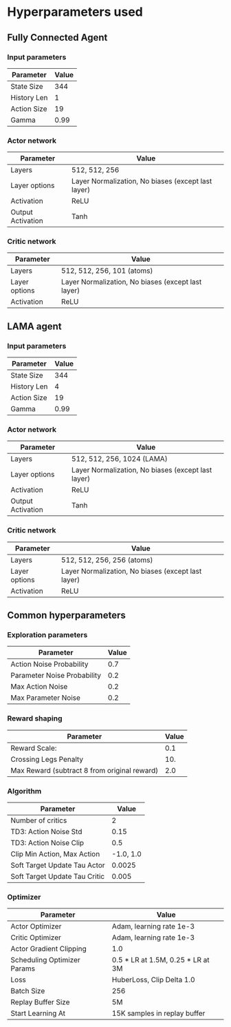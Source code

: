 # Hyperparameters used

## Fully Connected Agent

### Input parameters

| Parameter | Value |
| - | - |
| State Size | 344 |
| History Len | 1 |
| Action Size | 19 |
| Gamma | 0.99 |

### Actor network

| Parameter | Value |
| - | - |
| Layers | 512, 512, 256 |
| Layer options | Layer Normalization, No biases (except last layer) |
| Activation | ReLU |
| Output Activation | Tanh |

### Critic network

| Parameter | Value |
| - | - |
| Layers | 512, 512, 256, 101 (atoms) |
| Layer options | Layer Normalization, No biases (except last layer) |
| Activation | ReLU |

## LAMA agent

### Input parameters

| Parameter | Value |
| - | - |
| State Size | 344 |
| History Len | 4 |
| Action Size | 19 |
| Gamma | 0.99 |

### Actor network

| Parameter | Value |
| - | - |
| Layers | 512, 512, 256, 1024 (LAMA) |
| Layer options | Layer Normalization, No biases (except last layer) |
| Activation | ReLU |
| Output Activation | Tanh |

### Critic network

| Parameter | Value |
| - | - |
| Layers | 512, 512, 256, 256 (atoms) |
| Layer options | Layer Normalization, No biases (except last layer) |
| Activation | ReLU |

## Common hyperparameters

### Exploration parameters

| Parameter | Value |
| - | - |
| Action Noise Probability | 0.7 |
| Parameter Noise Probability | 0.2 |
| Max Action Noise | 0.2 |
| Max Parameter Noise | 0.2 |

### Reward shaping

| Parameter | Value |
| - | - |
| Reward Scale: | 0.1 |
| Crossing Legs Penalty | 10. |
| Max Reward (subtract 8 from original reward) | 2.0 |

### Algorithm

| Parameter | Value |
| - | - |
| Number of critics | 2 |
| TD3: Action Noise Std | 0.15 |
| TD3: Action Noise Clip | 0.5 |
| Clip Min Action, Max Action | -1.0, 1.0 |
| Soft Target Update Tau Actor | 0.0025 |
| Soft Target Update Tau Critic | 0.005 |

### Optimizer

| Parameter | Value |
| - | - |
| Actor Optimizer | Adam, learning rate 1e-3 |
| Critic Optimizer | Adam, learning rate 1e-3 |
| Actor Gradient Clipping | 1.0 |
| Scheduling Optimizer Params | 0.5 * LR at 1.5M, 0.25 * LR at 3M |
| Loss | HuberLoss, Clip Delta 1.0 |
| Batch Size | 256 |
| Replay Buffer Size | 5M |
| Start Learning At | 15K samples in replay buffer |
